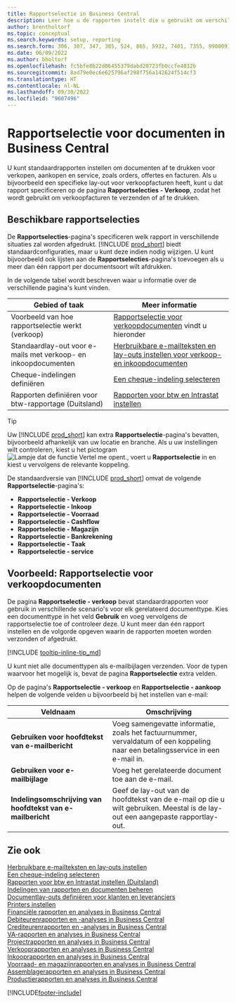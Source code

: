 ```yaml
---
title: Rapportselectie in Business Central
description: Leer hoe u de rapporten instelt die u gebruikt om verschillende soorten documenten af te drukken in Business Central.
author: brentholtorf
ms.topic: conceptual
ms.search.keywords: setup, reporting
ms.search.form: 306, 307, 347, 385, 524, 865, 5932, 7401, 7355, 99000917
ms.date: 06/09/2022
ms.author: bholtorf
ms.openlocfilehash: fc5bfe8b22d06455379dabd20723fb0ccfe4032b
ms.sourcegitcommit: 8ad79e0ec6e625796af298f756a142624f514cf3
ms.translationtype: HT
ms.contentlocale: nl-NL
ms.lasthandoff: 09/30/2022
ms.locfileid: "9607496"
---
```

# <a name="report-selection-for-documents-in-business-central"></a>Rapportselectie voor documenten in Business Central

U kunt standaardrapporten instellen om documenten af te drukken voor verkopen, aankopen en service, zoals orders, offertes en facturen. Als u bijvoorbeeld een specifieke lay-out voor verkoopfacturen heeft, kunt u dat rapport specificeren op de pagina **Rapportselecties - Verkoop**, zodat het wordt gebruikt om verkoopfacturen te verzenden of af te drukken.  

## <a name="available-report-selections"></a>Beschikbare rapportselecties

De **Rapportselecties**-pagina's specificeren welk rapport in verschillende situaties zal worden afgedrukt. [!INCLUDE [prod_short](includes/prod_short.md)] biedt standaardconfiguraties, maar u kunt deze indien nodig wijzigen. U kunt bijvoorbeeld ook lijsten aan de **Rapportselecties**-pagina's toevoegen als u meer dan één rapport per documentsoort wilt afdrukken. 

In de volgende tabel wordt beschreven waar u informatie over de verschillende pagina's kunt vinden.  

|Gebied of taak  |Meer informatie|
|--------------|----------|
|Voorbeeld van hoe rapportselectie werkt (verkoop)|[Rapportselectie voor verkoopdocumenten](#example-report-selection-for-sales-documents) vindt u hieronder|
|Standaardlay-out voor e-mails met verkoop- en inkoopdocumenten  |[Herbruikbare e-mailteksten en lay-outs instellen voor verkoop- en inkoopdocumenten](admin-how-setup-email.md#set-up-reusable-email-texts-and-layouts) |
|Cheque-indelingen definiëren     |[Een cheque-indeling selecteren](finance-how-define-check-layouts.md) |
|Rapporten definiëren voor btw-rapportage (Duitsland)|[Rapporten voor btw en Intrastat instellen](LocalFunctionality/Germany/how-to-set-up-reports-for-vat-and-intrastat.md) |

> [!TIP]
> Uw [!INCLUDE [prod_short](includes/prod_short.md)] kan extra **Rapportselectie**-pagina's bevatten, bijvoorbeeld afhankelijk van uw locatie en branche. Als u uw instellingen wilt controleren, kiest u het pictogram ![Lampje dat de functie Vertel me opent.](media/ui-search/search_small.png "Vertel me wat u wilt doen"), voert u **Rapportselectie** in en kiest u vervolgens de relevante koppeling.

De standaardversie van [!INCLUDE [prod_short](includes/prod_short.md)] omvat de volgende **Rapportselectie**-pagina's:

* **Rapportselectie - Verkoop**  
* **Rapportselectie - Inkoop**  
* **Rapportselectie - Voorraad**  
* **Rapportselectie - Cashflow**  
* **Rapportselectie - Magazijn**  
* **Rapportselectie - Bankrekening**  
* **Rapportselectie - Taak**  
* **Rapportselectie - service**

## <a name="example-report-selection-for-sales-documents"></a>Voorbeeld: Rapportselectie voor verkoopdocumenten

De pagina **Rapportselectie - verkoop** bevat standaardrapporten voor gebruik in verschillende scenario's voor elk gerelateerd documenttype. Kies een documenttype in het veld **Gebruik** en voeg vervolgens de rapportselectie toe of controleer deze. U kunt meer dan één rapport instellen en de volgorde opgeven waarin de rapporten moeten worden verzonden of afgedrukt.  

[!INCLUDE [tooltip-inline-tip_md](includes/tooltip-inline-tip_md.md)]

U kunt niet alle documenttypen als e-mailbijlagen verzenden. Voor de typen waarvoor het mogelijk is, bevat de pagina **Rapportselectie** extra velden.  

Op de pagina's **Rapportselectie - verkoop** en **Rapportselectie - aankoop** helpen de volgende velden u bijvoorbeeld bij het instellen van e-mail:

|Veldnaam |Omschrijving  |
|-----------|-------------|
|**Gebruiken voor hoofdtekst van e-mailbericht**| Voeg samengevatte informatie, zoals het factuurnummer, vervaldatum of een koppeling naar een betalingsservice in een e-mail in.        |
|**Gebruiken voor e-mailbijlage**| Voeg het gerelateerde document toe aan de e-mail.|
|**Indelingsomschrijving van hoofdtekst van e-mailbericht**|Geef de lay-out van de hoofdtekst van de e-mail op die u wilt gebruiken. Meestal is de lay-out een aangepaste rapportlay-out. |

## <a name="see-also"></a>Zie ook

[Herbruikbare e-mailteksten en lay-outs instellen](admin-how-setup-email.md#set-up-reusable-email-texts-and-layouts)  
[Een cheque-indeling selecteren](finance-how-define-check-layouts.md)  
[Rapporten voor btw en Intrastat instellen (Duitsland)](LocalFunctionality/Germany/how-to-set-up-reports-for-vat-and-intrastat.md)  
[Indelingen van rapporten en documenten beheren](ui-manage-report-layouts.md)  
[Documentlay-outs definiëren voor klanten en leveranciers](ui-define-customer-vendor-document-layouts.md)  
[Printers instellen](ui-specify-printer-selection-reports.md)  
[Financiële rapporten en analyses in Business Central](finance-reports.md)  
[Debiteurenrapporten en -analyses in Business Central](receivables-reports.md)  
[Crediteurenrapporten en -analyses in Business Central](payables-reports.md)  
[VA-rapporten en analyses in Business Central](fa-reports.md)  
[Projectrapporten en analyses in Business Central](project-reports.md)  
[Verkooprapporten en analyses in Business Central](sales-reports.md)  
[Inkooprapporten en analyses in Business Central](purchase-reports.md)  
[Voorraad- en magazijnrapporten en analyses in Business Central](inventory-WMS-reports.md)  
[Assemblagerapporten en analyses in Business Central](assembly-reports.md)  
[Productierapporten en analyses in Business Central](production-reports.md)  

[!INCLUDE[footer-include](includes/footer-banner.md)]
